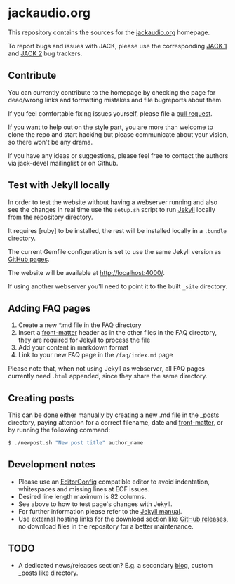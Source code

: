 # jackaudio.org

This repository contains the sources for the [jackaudio.org] homepage.

To report bugs and issues with JACK, please use the corresponding
[JACK 1] and [JACK 2] bug trackers.

## Contribute

You can currently contribute to the homepage by checking the page for dead/wrong
links and formatting mistakes and file bugreports about them.

If you feel comfortable fixing issues yourself, please file a [pull request].

If you want to help out on the style part, you are more than welcome to clone the
repo and start hacking but please communicate about your vision,
so there won't be any drama.

If you have any ideas or suggestions, please feel free to contact the authors via
jack-devel mailinglist or on Github.

## Test with Jekyll locally

In order to test the website without having a webserver running and also see
the changes in real time use the `setup.sh` script to run [Jekyll] locally from
the repository directory.

It requires [ruby] to be installed, the rest will be installed locally in a
`.bundle` directory.

The current Gemfile configuration is set to use the same
Jekyll version as [GitHub pages].

The website will be available at <http://localhost:4000/>.

If using another webserver you'll need to point it to the built `_site` directory.

## Adding FAQ pages

1. Create a new *.md file in the FAQ directory
2. Insert a [front-matter] header as in the other files in the FAQ directory,
   they are required for Jekyll to process the file
3. Add your content in markdown format
4. Link to your new FAQ page in the `/faq/index.md` page

Please note that, when not using Jekyll as webserver, all FAQ pages currently
need `.html` appended, since they share the same directory.

## Creating posts

This can be done either manually by creating a new .md file
in the [_posts] directory, paying attention for a correct filename, date and
[front-matter], or by running the following command:

```bash
$ ./newpost.sh "New post title" author_name
```

## Development notes

- Please use an [EditorConfig] compatible editor to avoid indentation,
  whitespaces and missing lines at EOF issues.
- Desired line length maximum is 82 columns.
- See above to how to test page's changes with Jekyll.
- For further information please refer to the [Jekyll manual].
- Use external hosting links for the download section like [GitHub releases],
  no download files in the repository for a better maintenance.

## TODO

- A dedicated news/releases section? E.g. a secondary [blog],
  custom [_posts] like directory.

[jackaudio.org]:   https://jackaudio.org
[JACK 1]:          https://github.com/jackaudio/jack1/issues
[JACK 2]:          https://github.com/jackaudio/jack2/issues
[pull request]:    https://github.com/jackaudio/jackaudio.github.com/pulls
[Jekyll]:          https://jekyllrb.com/
[_posts]:          https://github.com/jackaudio/jackaudio.github.com/tree/master/_posts/
[front-matter]:    https://jekyllrb.com/docs/front-matter/
[GitHub pages]:    https://pages.github.com/versions/
[EditorConfig]:    https://editorconfig.org/
[Jekyll manual]:   https://jekyllrb.com/docs/
[GitHub releases]: https://help.github.com/en/github/administering-a-repository/about-releases
[blog]:            https://github.com/wxWidgets/website/tree/master/blog
